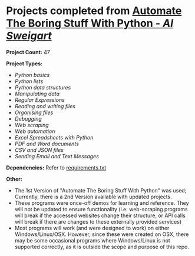 # Projects completed from [Automate The Boring Stuff With Python *- Al Sweigart*](https://automatetheboringstuff.com/)

**Project Count:**
47

**Project Types:**
* *Python basics*
* *Python lists*
* *Python data structures*
* *Manipulating data*
* *Regular Expressions*
* *Reading and writing files*
* *Organising files*
* *Debugging*
* *Web scraping*
* *Web automation*
* *Excel Spreadsheets with Python*
* *PDF and Word documents*
* *CSV and JSON files*
* *Sending Email and Text Messages*

**Dependencies:**
Refer to [requirements.txt](requirements.txt)

**Other:**
- The 1st Version of "Automate The Boring Stuff With Python" was used; Currently, there is a 2nd Version available with updated projects.
- These programs were once-off demos for learning and reference. They will not be updated to ensure functionality (i.e. web-scraping programs will break if the accessed websites change their structure, or API calls will break if there are changes to these externally provided services)
- Most programs will work (and were designed to work) on either Windows/Linux/OSX. However, since these were created on OSX, there may be some occasional programs where Windows/Linux is not supported correctly, as it is outside the scope and purpose of this repo.